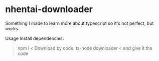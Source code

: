# nhentai-downloader
Something I made to learn more about typescript so it's not perfect, but works.

Usage
  Install dependencies: 
  > npm i <
  Download by code: 
  > ts-node downloader < and give it the code
